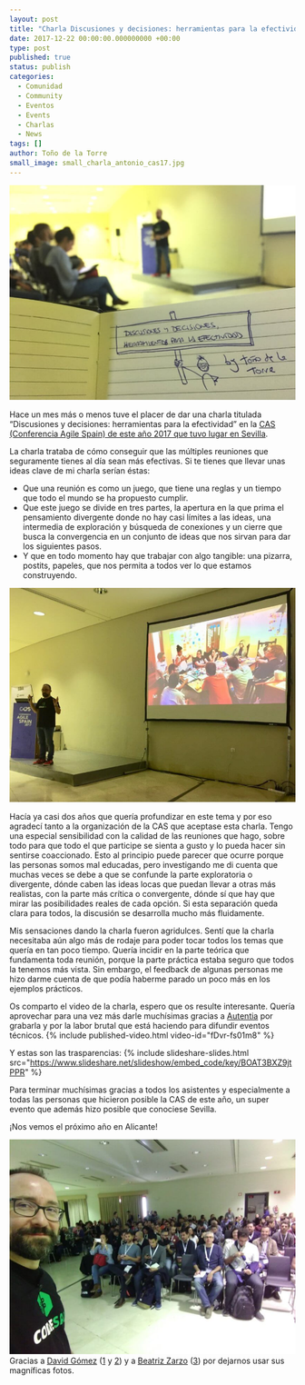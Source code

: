 ```yaml
---
layout: post
title: "Charla Discusiones y decisiones: herramientas para la efectividad en CAS17"
date: 2017-12-22 00:00:00.000000000 +00:00
type: post
published: true
status: publish
categories:
  - Comunidad
  - Community
  - Eventos
  - Events  
  - Charlas
  - News
tags: []
author: Toño de la Torre
small_image: small_charla_antonio_cas17.jpg 
---
```


<img src="/assets/cas2017-charlaantonio1.jpg" alt="charla antonio cas17 1">

Hace un mes más o menos tuve el placer de dar una charla titulada “Discusiones y decisiones: herramientas para la efectividad” en la [CAS (Conferencia Agile Spain) de este año 2017 que tuvo lugar en Sevilla](https://cas2017.agile-spain.org/).

La charla trataba de cómo conseguir que las múltiples reuniones que seguramente tienes al día sean más efectivas. Si te tienes que llevar unas ideas clave de mi charla serían éstas:

- Que una reunión es como un juego, que tiene una reglas y un tiempo que todo el mundo se ha propuesto cumplir.
- Que este juego se divide en tres partes, la apertura en la que prima el pensamiento divergente donde no hay casi límites a las ideas, una intermedia de exploración y búsqueda de conexiones y un cierre que busca la convergencia en un conjunto de ideas que nos sirvan para dar los siguientes pasos.
- Y que en todo momento hay que trabajar con algo tangible: una pizarra, postits, papeles, que nos permita a todos ver lo que estamos construyendo.

<img src="/assets/cas2017-charlaantonio3.jpg" alt="charla antonio cas17 3">

Hacía ya casi dos años que quería profundizar en este tema y por eso agradecí tanto a la organización de la CAS que aceptase esta charla.
Tengo una especial sensibilidad con la calidad de las reuniones que hago, sobre todo para que todo el que participe se sienta a gusto y lo pueda hacer sin sentirse coaccionado.
Esto al principio puede parecer que ocurre porque las personas somos mal educadas, pero investigando me di cuenta que muchas veces se debe a que se confunde la parte exploratoria o divergente, dónde caben las ideas locas que puedan llevar a otras más realistas, con la parte más crítica o convergente, dónde sí que hay que mirar las posibilidades reales de cada opción.
Si esta separación queda clara para todos, la discusión se desarrolla mucho más fluidamente.

Mis sensaciones dando la charla fueron agridulces. Sentí que la charla necesitaba aún algo más de rodaje para poder tocar todos los temas que quería en tan poco tiempo. Quería incidir en la parte teórica que fundamenta toda reunión, porque la parte práctica estaba seguro que todos la tenemos más vista. Sin embargo, el feedback de algunas personas me hizo darme cuenta de que podía haberme parado un poco más en los ejemplos prácticos.

Os comparto el video de la charla, espero que os resulte interesante. Quería aprovechar para una vez más darle muchísimas gracias a <a href="https://www.youtube.com/user/AutentiaMedia">Autentia</a> por grabarla y por la labor brutal que está haciendo para difundir eventos técnicos. 
{% include published-video.html video-id="fDvr-fs01m8" %}

Y estas son las trasparencias:
{% include slideshare-slides.html src="https://www.slideshare.net/slideshow/embed_code/key/BOAT3BXZ9jtPPR" %}

Para terminar muchísimas gracias a todos los asistentes y especialmente a todas las personas que hicieron posible la CAS de este año, un super evento que además hizo posible que conociese Sevilla.

¡Nos vemos el próximo año en Alicante!

<img src="/assets/cas2017-charlaantonio2.jpg" alt="charla antonio cas17 2">

<div class="foot-note">
  Gracias a <a href="https://twitter.com/DavidGomezR_">David Gómez</a> (<a href="https://twitter.com/DavidGomezR_/status/928579650695069696">1</a> y <a href="https://twitter.com/DavidGomezR_/status/928578601393541121">2</a>) y a <a href="https://twitter.com/Bea_Petazeta">Beatriz Zarzo</a> (<a href="https://twitter.com/Bea_Petazeta/status/928584476057317376">3</a>) por dejarnos usar sus magníficas fotos.
</div>
